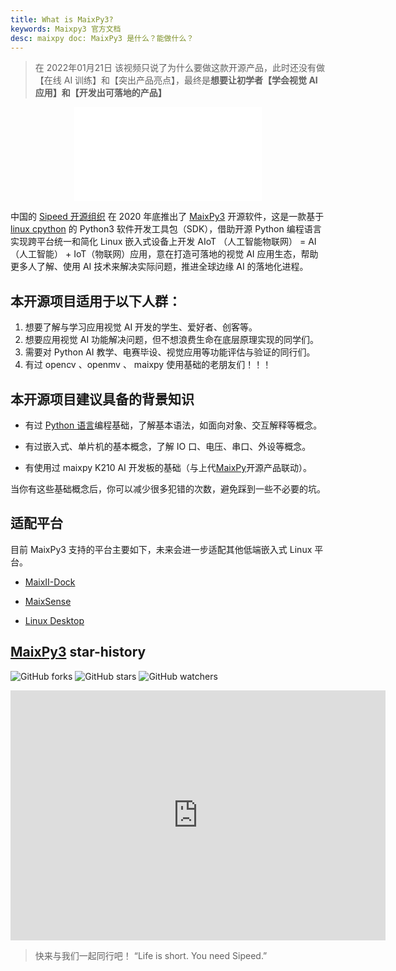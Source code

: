 ```yaml
---
title: What is MaixPy3?
keywords: Maixpy3 官方文档
desc: maixpy doc: MaixPy3 是什么？能做什么？
---
```


> 在 2022年01月21日 该视频只说了为什么要做这款开源产品，此时还没有做【在线 AI 训练】和【突出产品亮点】，最终是**想要让初学者【学会视觉 AI 应用】和【开发出可落地的产品】**

<p align="center">
    <iframe src="//player.bilibili.com/player.html?aid=465792152&bvid=BV1ZL411c7kc&cid=489256831&page=1" scrolling="no" border="0" frameborder="no" framespacing="0" allowfullscreen="true" style="max-width:640px; max-height:480px;"> </iframe>
</p>

中国的 [Sipeed 开源组织](https://github.com/sipeed) 在 2020 年底推出了 [MaixPy3](https://github.com/sipeed/MaixPy3) 开源软件，这是一款基于 [linux cpython](https://github.com/python/cpython) 的 Python3 软件开发工具包（SDK），借助开源 Python 编程语言实现跨平台统一和简化 Linux 嵌入式设备上开发 AIoT （人工智能物联网） = AI（人工智能） + IoT（物联网）应用，意在打造可落地的视觉 AI 应用生态，帮助更多人了解、使用 AI 技术来解决实际问题，推进全球边缘 AI 的落地化进程。

## 本开源项目适用于以下人群：

1. 想要了解与学习应用视觉 AI 开发的学生、爱好者、创客等。
2. 想要应用视觉 AI 功能解决问题，但不想浪费生命在底层原理实现的同学们。
3. 需要对 Python AI 教学、电赛毕设、视觉应用等功能评估与验证的同行们。
4. 有过 opencv 、openmv 、 maixpy 使用基础的老朋友们！！！

## 本开源项目建议具备的背景知识

- 有过 [Python 语言](./origin/python.md)编程基础，了解基本语法，如面向对象、交互解释等概念。

- 有过嵌入式、单片机的基本概念，了解 IO 口、电压、串口、外设等概念。

- 有使用过 maixpy K210 AI 开发板的基础（与上代[MaixPy](https://github.com/sipeed/MaixPy)开源产品联动）。

当你有这些基础概念后，你可以减少很多犯错的次数，避免踩到一些不必要的坑。

## 适配平台

目前 MaixPy3 支持的平台主要如下，未来会进一步适配其他低端嵌入式 Linux 平台。

- [MaixII-Dock](/hardware/zh/maixII/M2/resources.html)

- [MaixSense](/hardware/zh/maixII/M2A/maixsense.html)

- [Linux Desktop](https://github.com/sipeed/MaixPy3)

## [MaixPy3](https://github.com/sipeed/MaixPy3) star-history

![GitHub forks](https://img.shields.io/github/forks/sipeed/maixpy3.svg?style=social) ![GitHub stars](https://img.shields.io/github/stars/sipeed/maixpy3.svg?style=social) ![GitHub watchers](https://img.shields.io/github/watchers/sipeed/maixpy3.svg?style=social)

<iframe style="width:100%;height:auto;min-width:600px;min-height:400px;" src="https://star-history.com/embed?secret=#sipeed/MaixPy3&Date" frameBorder="0"></iframe>

> 快来与我们一起同行吧！ “Life is short. You need Sipeed.”

